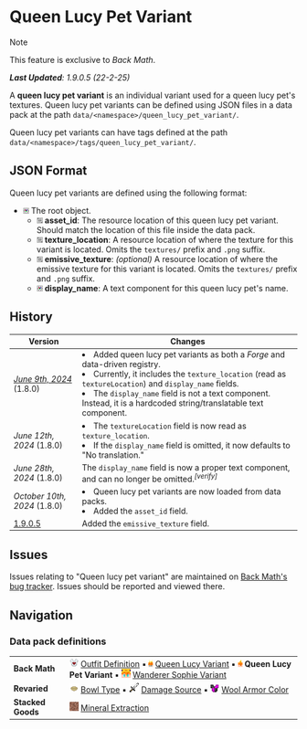 # Queen Lucy Pet Variant
> [!NOTE]
> This feature is exclusive to *Back Math*.
>
> ***Last Updated**: 1.9.0.5 (22-2-25)*

A **queen lucy pet variant** is an individual variant used for a queen lucy pet's textures. Queen lucy pet variants can be defined using JSON files in a data pack at the path `data/<namespace>/queen_lucy_pet_variant/`.

Queen lucy pet variants can have tags defined at the path `data/<namespace>/tags/queen_lucy_pet_variant/`.

## JSON Format
Queen lucy pet variants are defined using the following format:

- ![](/Variants/Docs/Tags/compound_tag.png) The root object.
  - ![](/Variants/Docs/Tags/string_tag.png) **asset_id**: The resource location of this queen lucy pet variant. Should match the location of this file inside the data pack.
  - ![](/Variants/Docs/Tags/string_tag.png) **texture_location**: A resource location of where the texture for this variant is located. Omits the `textures/` prefix and `.png` suffix.
  - ![](/Variants/Docs/Tags/string_tag.png) **emissive_texture**: *(optional)* A resource location of where the emissive texture for this variant is located. Omits the `textures/` prefix and `.png` suffix.
  - ![](/Variants/Docs/Tags/compound_tag.png) **display_name**: A text component for this queen lucy pet's name.

## History
| Version | Changes |
|---------|---------|
| [*June 9th, 2024*](/Back%20Math/Changelogs/1.8%20Beta%20Dev%20-%2009-06-24/Changelog%2009-06-24.md) (1.8.0) | <li> Added queen lucy pet variants as both a *Forge* and data-driven registry. <li> Currently, it includes the `texture_location` (read as `textureLocation`) and `display_name` fields. <li> The `display_name` field is not a text component. Instead, it is a hardcoded string/translatable text component. </li> |
| *June 12th, 2024* (1.8.0) | <li>The `textureLocation` field is now read as `texture_location`. <li> If the `display_name` field is omitted, it now defaults to "No translation." |
| *June 28th, 2024* (1.8.0) | The `display_name` field is now a proper text component, and can no longer be omitted.<sup>*[verify]*</sup> |
| *October 10th, 2024* (1.8.0) | <li> Queen lucy pet variants are now loaded from data packs. <li> Added the `asset_id` field. |
| [1.9.0.5](/Back%20Math/Changelogs/1.9.0.5%20Beta%20-%2028-01-25/Changelog%201.9.0.5.md) | Added the `emissive_texture` field. |

## Issues
Issues relating to "Queen lucy pet variant" are maintained on [Back Math's bug tracker](https://github.com/Fabricio20106/Back-Math/issues). Issues should be reported and viewed there.

## Navigation
### Data pack definitions
| | |
|-|-|
| **Back Math** | ![](/Textures/navbox/outfit_definition.png) [Outfit Definition](/Back%20Math/Docs/Outfit%20Definition.md) ▪ ![](/Textures/navbox/queen_lucy_variant.png) [Queen Lucy Variant](/Back%20Math/Docs/Queen%20Lucy%20Variant.md) ▪ ![](/Textures/navbox/queen_lucy_pet_variant.png) **Queen Lucy Pet Variant** ▪ ![](/Textures/navbox/wanderer_sophie_variant.png) [Wanderer Sophie Variant](/Back%20Math/Docs/Wanderer%20Sophie%20Variant.md) |
| **Revaried** | ![](/Textures/navbox/bowl_type.png) [Bowl Type](/Variants/Docs/Bowl%20Type.md) ▪ ![](/Textures/navbox/damage_source.png) [Damage Source](/Variants/Docs/Damage%20Source.md) ▪ ![](/Textures/navbox/wool_armor_color.png) [Wool Armor Color](/Variants/Docs/Wool%20Armor%20Color.md) |
| **Stacked Goods** | ![](/Textures/navbox/mineral_extraction.png) [Mineral Extraction](/Stacked%20Goods/Docs/Mineral%20Extraction.md) |